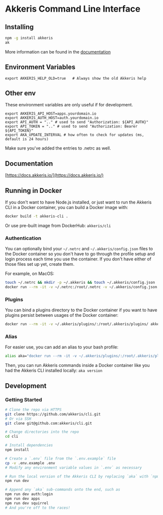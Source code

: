 # Akkeris Command Line Interface

## Installing

```bash
npm -g install akkeris
ak
```

More information can be found in the [documentation](https://docs.akkeris.io/getting-started/prerequisites-and-installing)

## Environment Variables

```
export AKKERIS_HELP_OLD=true   # Always show the old Akkeris help
```

## Other env

These environment variables are only useful if for development.

```
export AKKERIS_API_HOST=apps.yourdomain.io
export AKKERIS_AUTH_HOST=auth.yourdomain.io
export API_AUTH = ".." # used to send "Authorization: ${API_AUTH}"
export API_TOKEN = ".." # used to send "Authorization: Bearer ${API_TOKEN}"
export AKA_UPDATE_INTERVAL # how often to check for updates (ms, default is 24 hours)
```

Make sure you've added the entries to .netrc as well.

## Documentation

[https://docs.akkeris.io/](https://docs.akkeris.io/)

## Running in Docker

If you don't want to have Node.js installed, or just want to run the Akkeris CLI in a Docker container, you can build a Docker image with:

```bash
docker build -t akkeris-cli .
```

Or use pre-built image from DockerHub: `akkeris/cli`

### Authentication

You can optionally bind your `~/.netrc` and `~/.akkeris/config.json` files to the Docker container so you don't have to go through the profile setup and login process each time you use the container. If you don't have either of those files set up yet, create them.

For example, on MacOS:

```bash
touch ~/.netrc && mkdir -p ~/.akkeris && touch ~/.akkeris/config.json
docker run --rm -it -v ~/.netrc:/root/.netrc -v ~/.akkeris/config.json:/root/.akkeris/config.json akkeris/cli [COMMAND]
```

### Plugins

You can bind a plugins directory to the Docker container if you want to have plugins persist between usages of the Docker container:

```bash
docker run --rm -it -v ~/.akkeris/plugins/:/root/.akkeris/plugins/ akkeris/cli [COMMAND]
```

### Alias

For easier use, you can add an alias to your bash profile:

```bash
alias aka="docker run --rm -it -v ~/.akkeris/plugins/:/root/.akkeris/plugins/ -v ~/.netrc:/root/.netrc -v ~/.akkeris/config.json:/root/.akkeris/config.json akkeris/cli"
```

Then, you can run Akkeris commands inside a Docker container like you had the Akkeris CLI installed locally: `aka version`

## Development

### Getting Started

```bash
# Clone the repo via HTTPS
git clone https://github.com/akkeris/cli.git
# Or via SSH
git clone git@github.com:akkeris/cli.git

# Change directories into the repo
cd cli

# Install dependencies
npm install

# Create a `.env` file from the `.env.example` file
cp -v .env.example .env
# Modify any environment variable values in `.env` as necessary

# Run the local version of the Akkeris CLI by replacing `aka` with `npm run dev`
npm run dev

# Append any `aka` sub-commands onto the end, such as
npm run dev auth:login
npm run dev apps
npm run dev squirrel
# And you're off to the races!
```
